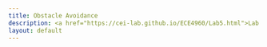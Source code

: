 ```yaml
---
title: Obstacle Avoidance
description: <a href="https://cei-lab.github.io/ECE4960/Lab5.html">Lab 5</a>
layout: default
---
```

